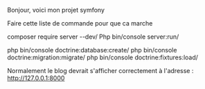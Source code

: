  Bonjour, voici mon projet symfony 

Faire cette liste de commande pour que ca marche



composer require server --dev/
Php bin/console server:run/

php bin/console doctrine:database:create/
php bin/console doctrine:migration:migrate/
php bin/console doctrine:fixtures:load/



Normalement le blog devrait s'afficher correctement à l'adresse :
http://127.0.0.1:8000

